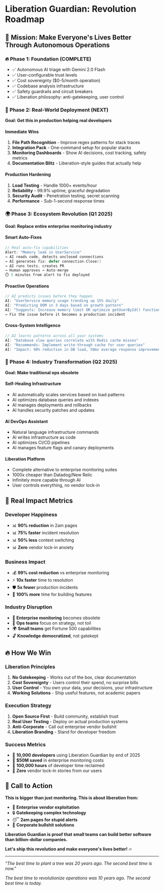 # Liberation Guardian: Revolution Roadmap

## 🎯 **Mission: Make Everyone's Lives Better Through Autonomous Operations**

### 🔥 **Phase 1: Foundation (COMPLETE)**
- ✅ Autonomous AI triage with Gemini 2.0 Flash
- ✅ User-configurable trust levels
- ✅ Cost sovereignty ($0-5/month operation)
- ✅ Codebase analysis infrastructure
- ✅ Safety guardrails and circuit breakers
- ✅ Liberation philosophy: anti-gatekeeping, user control

### 🚀 **Phase 2: Real-World Deployment (NEXT)**

**Goal: Get this in production helping real developers**

#### **Immediate Wins**
1. **File Path Recognition** - Improve regex patterns for stack traces
2. **Integration Pack** - One-command setup for popular stacks
3. **Monitoring Dashboards** - Show AI decisions, cost tracking, safety metrics
4. **Documentation Blitz** - Liberation-style guides that actually help

#### **Production Hardening**
1. **Load Testing** - Handle 1000+ events/hour
2. **Reliability** - 99.9% uptime, graceful degradation
3. **Security Audit** - Penetration testing, secret scanning
4. **Performance** - Sub-1-second response times

### 🌍 **Phase 3: Ecosystem Revolution (Q1 2025)**

**Goal: Replace entire enterprise monitoring industry**

#### **Smart Auto-Fixes**
```go
// Real auto-fix capabilities
Alert: "Memory leak in UserService"
→ AI reads code, detects unclosed connections
→ AI generates fix: defer connection.Close()
→ AI runs tests, creates PR
→ Human approves → Auto-merge
⏱️ 5 minutes from alert to fix deployed
```

#### **Proactive Operations**
```go
// AI predicts issues before they happen
AI: "UserService memory usage trending up 15% daily"
AI: "Predicting OOM in 3 days based on growth pattern"
AI: "Suggests: Increase memory limit OR optimize getUserById() function"
→ Fix the issue before it becomes a production incident
```

#### **Cross-System Intelligence**
```go
// AI learns patterns across all your systems
AI: "Database slow queries correlate with Redis cache misses"
AI: "Recommends: Implement write-through cache for user queries"
AI: "Impact: 90% reduction in DB load, 50ms average response improvement"
```

### 🎯 **Phase 4: Industry Transformation (Q2 2025)**

**Goal: Make traditional ops obsolete**

#### **Self-Healing Infrastructure**
- AI automatically scales services based on load patterns
- AI optimizes database queries and indexes
- AI manages deployments and rollbacks
- AI handles security patches and updates

#### **AI DevOps Assistant**
- Natural language infrastructure commands
- AI writes infrastructure as code
- AI optimizes CI/CD pipelines
- AI manages feature flags and canary deployments

#### **Liberation Platform**
- Complete alternative to enterprise monitoring suites
- 1000x cheaper than Datadog/New Relic
- Infinitely more capable through AI
- User controls everything, no vendor lock-in

## 🎯 **Real Impact Metrics**

### **Developer Happiness**
- 📊 **90% reduction** in 2am pages
- 📊 **75% faster** incident resolution
- 📊 **50% less** context switching
- 📊 **Zero** vendor lock-in anxiety

### **Business Impact**
- 💰 **99% cost reduction** vs enterprise monitoring
- ⚡ **10x faster** time to resolution
- 🛡️ **5x fewer** production incidents
- 🚀 **100% more** time for building features

### **Industry Disruption**
- 🏢 **Enterprise monitoring** becomes obsolete
- 👥 **Ops teams** focus on strategy, not toil
- 🌍 **Small teams** get Fortune 500 capabilities
- 🔓 **Knowledge democratized**, not gatekept

## 🔥 **How We Win**

### **Liberation Principles**
1. **No Gatekeeping** - Works out of the box, clear documentation
2. **Cost Sovereignty** - Users control their spend, no surprise bills
3. **User Control** - You own your data, your decisions, your infrastructure
4. **Working Solutions** - Ship useful features, not academic papers

### **Execution Strategy**
1. **Open Source First** - Build community, establish trust
2. **Real User Testing** - Deploy on actual production systems
3. **Anti-Corporate** - Call out enterprise vendor bullshit
4. **Liberation Branding** - Stand for developer freedom

### **Success Metrics**
- 🎯 **10,000 developers** using Liberation Guardian by end of 2025
- 🎯 **$50M saved** in enterprise monitoring costs
- 🎯 **100,000 hours** of developer time reclaimed
- 🎯 **Zero** vendor lock-in stories from our users

## 🚀 **Call to Action**

**This is bigger than just monitoring. This is about liberation from:**
- 💸 **Enterprise vendor exploitation**
- 🔒 **Gatekeeping complex technology**
- 😴 **2am pages for stupid alerts**
- 🏢 **Corporate bullshit solutions**

**Liberation Guardian is proof that small teams can build better software than billion-dollar companies.**

**Let's ship this revolution and make everyone's lives better!** 🔥

---

*"The best time to plant a tree was 20 years ago. The second best time is now."*

*The best time to revolutionize operations was 10 years ago. The second best time is today.*